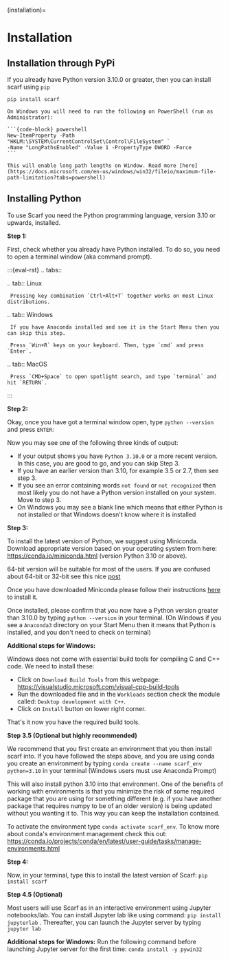 (installation)=
# Installation

## Installation through PyPi
If you already have Python version 3.10.0 or greater, then you can install scarf using `pip`

    pip install scarf


````{note}
On Windows you will need to run the following on PowerShell (run as Administrator):

```{code-block} powershell
New-ItemProperty -Path "HKLM:\SYSTEM\CurrentControlSet\Control\FileSystem" `
-Name "LongPathsEnabled" -Value 1 -PropertyType DWORD -Force
```

This will enable long path lengths on Window. Read more [here](https://docs.microsoft.com/en-us/windows/win32/fileio/maximum-file-path-limitation?tabs=powershell)

````

## Installing Python

To use Scarf you need the Python programming language, version 3.10 or upwards, installed.

**Step 1:**

First, check whether you already have Python installed. To do so, you need to open a terminal
window (aka command prompt).

:::{eval-rst}
.. tabs::

  .. tab:: Linux

     Pressing key combination `Ctrl+Alt+T` together works on most Linux distributions.

  .. tab:: Windows

     If you have Anaconda installed and see it in the Start Menu then you can skip this step.

     Press `Win+R` keys on your keyboard. Then, type `cmd` and press `Enter`.
    

  .. tab:: MacOS

     Press `CMD+Space` to open spotlight search, and type `terminal` and hit `RETURN`.

:::

**Step 2:**

Okay, once you have got a terminal window open, type `python --version` and press `ENTER`:

Now you may see one of the following three kinds of output:

- If your output shows you have `Python 3.10.0` or a more recent version.
  In this case, you are good to go, and you can skip Step 3.
- If you have an earlier version than 3.10, for example 3.5 or 2.7, then see step 3.
- If you see an error containing words `not found` or `not recognized` then most
  likely you do not have a Python version installed on your system. Move to step 3.
- On Windows you may see a blank line which means that either Python is not installed or that Windows doesn't know where it is installed


**Step 3:**

To install the latest version of Python, we suggest using Miniconda. Download appropriate
version based on your operating system from here:
https://conda.io/miniconda.html (version Python 3.10 or above).

64-bit version will be suitable for most of the users. If you are confused about 64-bit or 32-bit see this nice
[post](https://www.techsoup.org/support/articles-and-how-tos/do-i-need-the-32bit-or-64bit)

Once you have downloaded Miniconda please follow their instructions
[here](https://conda.io/projects/conda/en/latest/user-guide/install/index.html#regular-installation)
to install it.

Once installed, please confirm that you now have a Python version greater than 3.10.0 by
typing `python --version` in your terminal. (On Windows if you see a `Anaconda3` directory on your Start Menu then it
means that Python is installed, and you don't need to check on terminal)

**Additional steps for Windows:**

Windows does not come with essential build tools for compiling C and C++ code. We need to install these:
- Click on `Download Build Tools` from this webpage: https://visualstudio.microsoft.com/visual-cpp-build-tools
- Run the downloaded file and in the `Workloads` section check the module called: `Desktop development with C++`.
- Click on `Install` button on lower right corner.

That's it now you have the required build tools.


**Step 3.5 (Optional but highly recommended)**

We recommend that you first create an environment that you then install scarf into. 
If you have followed the steps above, and you are using conda you create an environment
by typing ``conda create --name scarf_env python=3.10`` in your terminal (Windows users must use Anaconda Prompt)

This will also install python 3.10 into that environment. One of the benefits of working with
environments is that you minimize the risk of some required package that you are using for
something different (e.g. if you have another package that requires numpy to be of an older
version) is being updated without you wanting it to. This way you can keep the installation
contained.

To activate the environment type `conda activate scarf_env`. 
To know more about conda's environment management check this out: 
https://conda.io/projects/conda/en/latest/user-guide/tasks/manage-environments.html


**Step 4:**

Now, in your terminal, type this to install the latest version of Scarf:
`pip install scarf`

**Step 4.5 (Optional)**

Most users will use Scarf as in an interactive environment using Jupyter notebooks/lab.
You can install Jupyter lab like using command: `pip install jupyterlab` .
Thereafter, you can launch the Jupyter server by typing `jupyter lab`


**Additional steps for Windows:**
Run the following command before launching Jupyter server for the first time: `conda install -y pywin32`
